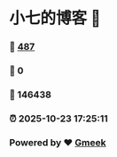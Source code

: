 # 小七的博客 :link:  
### :page_facing_up: [487](/tag.html) 
### :speech_balloon: 0 
### :hibiscus: 146438 
### :alarm_clock: 2025-10-23 17:25:11 
### Powered by :heart: [Gmeek](https://github.com/Meekdai/Gmeek)
